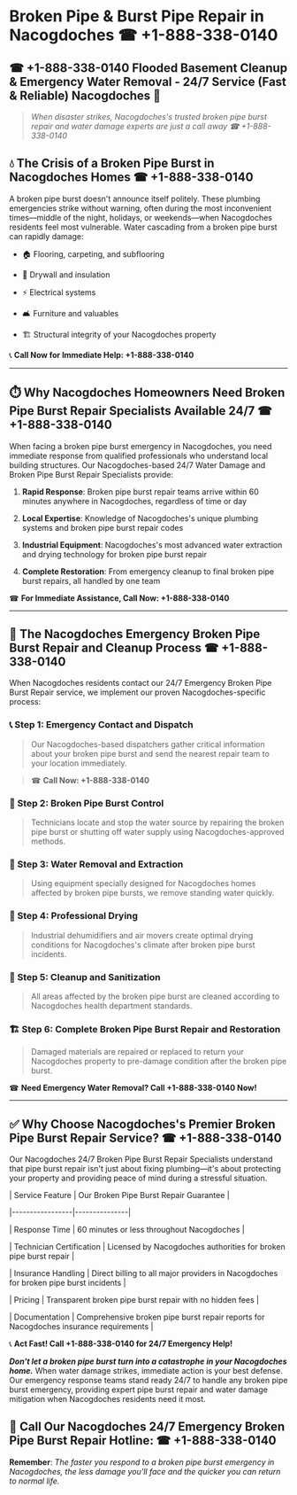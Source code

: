 # Broken Pipe & Burst Pipe Repair in Nacogdoches ☎ +1-888-338-0140  
## ☎ +1-888-338-0140 Flooded Basement Cleanup & Emergency Water Removal - 24/7 Service (Fast & Reliable) Nacogdoches 🚨  

> *When disaster strikes, Nacogdoches's trusted broken pipe burst repair and water damage experts are just a call away ☎ +1-888-338-0140*  

## 💧 The Crisis of a Broken Pipe Burst in Nacogdoches Homes ☎ +1-888-338-0140  

A broken pipe burst doesn't announce itself politely. These plumbing emergencies strike without warning, often during the most inconvenient times—middle of the night, holidays, or weekends—when Nacogdoches residents feel most vulnerable. Water cascading from a broken pipe burst can rapidly damage:  

* 🏠 Flooring, carpeting, and subflooring  
* 🧱 Drywall and insulation  
* ⚡ Electrical systems  
* 🛋️ Furniture and valuables  
* 🏗️ Structural integrity of your Nacogdoches property  

📞 **Call Now for Immediate Help: +1-888-338-0140**  

---  

## ⏱️ Why Nacogdoches Homeowners Need Broken Pipe Burst Repair Specialists Available 24/7 ☎ +1-888-338-0140  

When facing a broken pipe burst emergency in Nacogdoches, you need immediate response from qualified professionals who understand local building structures. Our Nacogdoches-based 24/7 Water Damage and Broken Pipe Burst Repair Specialists provide:  

1. **Rapid Response**: Broken pipe burst repair teams arrive within 60 minutes anywhere in Nacogdoches, regardless of time or day  
2. **Local Expertise**: Knowledge of Nacogdoches's unique plumbing systems and broken pipe burst repair codes  
3. **Industrial Equipment**: Nacogdoches's most advanced water extraction and drying technology for broken pipe burst repair  
4. **Complete Restoration**: From emergency cleanup to final broken pipe burst repairs, all handled by one team  

☎ **For Immediate Assistance, Call Now: +1-888-338-0140**  

---  

## 🔧 The Nacogdoches Emergency Broken Pipe Burst Repair and Cleanup Process ☎ +1-888-338-0140  

When Nacogdoches residents contact our 24/7 Emergency Broken Pipe Burst Repair service, we implement our proven Nacogdoches-specific process:  

### 📞 Step 1: Emergency Contact and Dispatch  
> Our Nacogdoches-based dispatchers gather critical information about your broken pipe burst and send the nearest repair team to your location immediately.  
> ☎ **Call Now: +1-888-338-0140**  

### 🚿 Step 2: Broken Pipe Burst Control  
> Technicians locate and stop the water source by repairing the broken pipe burst or shutting off water supply using Nacogdoches-approved methods.  

### 🌊 Step 3: Water Removal and Extraction  
> Using equipment specially designed for Nacogdoches homes affected by broken pipe bursts, we remove standing water quickly.  

### 💨 Step 4: Professional Drying  
> Industrial dehumidifiers and air movers create optimal drying conditions for Nacogdoches's climate after broken pipe burst incidents.  

### 🧼 Step 5: Cleanup and Sanitization  
> All areas affected by the broken pipe burst are cleaned according to Nacogdoches health department standards.  

### 🏗️ Step 6: Complete Broken Pipe Burst Repair and Restoration  
> Damaged materials are repaired or replaced to return your Nacogdoches property to pre-damage condition after the broken pipe burst.  

☎ **Need Emergency Water Removal? Call +1-888-338-0140 Now!**  

---  

## ✅ Why Choose Nacogdoches's Premier Broken Pipe Burst Repair Service? ☎ +1-888-338-0140  

Our Nacogdoches 24/7 Broken Pipe Burst Repair Specialists understand that pipe burst repair isn't just about fixing plumbing—it's about protecting your property and providing peace of mind during a stressful situation.  

| Service Feature | Our Broken Pipe Burst Repair Guarantee |  
|-----------------|---------------|  
| Response Time | 60 minutes or less throughout Nacogdoches |  
| Technician Certification | Licensed by Nacogdoches authorities for broken pipe burst repair |  
| Insurance Handling | Direct billing to all major providers in Nacogdoches for broken pipe burst incidents |  
| Pricing | Transparent broken pipe burst repair with no hidden fees |  
| Documentation | Comprehensive broken pipe burst repair reports for Nacogdoches insurance requirements |  

📞 **Act Fast! Call +1-888-338-0140 for 24/7 Emergency Help!**  

***Don't let a broken pipe burst turn into a catastrophe in your Nacogdoches home.*** When water damage strikes, immediate action is your best defense. Our emergency response teams stand ready 24/7 to handle any broken pipe burst emergency, providing expert pipe burst repair and water damage mitigation when Nacogdoches residents need it most.  

## 📱 Call Our Nacogdoches 24/7 Emergency Broken Pipe Burst Repair Hotline: ☎ +1-888-338-0140  

**Remember**: *The faster you respond to a broken pipe burst emergency in Nacogdoches, the less damage you'll face and the quicker you can return to normal life.*